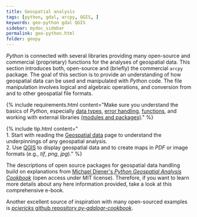 ```yaml
---
title: Geospatial analysis
tags: [python, gdal, arcpy, QGIS, ]
keywords: geo-python gdal QGIS
sidebar: mydoc_sidebar
permalink: geo-python.html
folder: geopy
---
```


*Python* is connected with several libraries providing many open-source and commercial (proprietary) functions for the analyses of geospatial data. This section introduces both, open-source and (briefly) the commercial `arcpy` package. The goal of this section is to provide an understanding of how geospatial data can be used and manipulated with *Python* code. The file manipulation involves logical and algebraic operations, and conversion from and to other geospatial file formats.

{% include requirements.html content="Make sure you understand the basics of *Python*, especially [data types](hypy_pybase.html#var), [error handling](hypy_pyerror.html), [functions](hypy_pyfun.html), and working with external libraries [(modules and packages)](hypy_pckg.html)." %}

{% include tip.html content="<br>1. Start with reading the [Geospatial data](geospatial-data.html) page to understand the underpinnings of any geospatial analysis.<br>2. Use [QGIS](geo_software.html#qgis) to display geospatial data and to create maps in *PDF* or image formats (e.g., *tif*, *png*, *jpg*)." %}

The descriptions of open source packages for geospatial data handling build on explanations from [Michael Diener's *Python Geospatial Analysis Cookbook*](https://github.com/mdiener21/python-geospatial-analysis-cookbook) (open access under MIT license). Therefore, if you want to learn more details about any here information provided, take a look at this comprehensive e-book.

Another excellent source of inspiration with many open-sourced examples is [*pcjericks* github repository *py-gdalogr-cookbook*](https://pcjericks.github.io/py-gdalogr-cookbook/).



